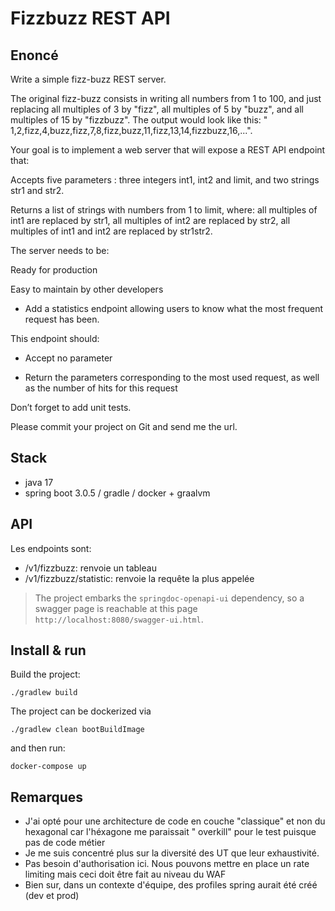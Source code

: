 # Fizzbuzz REST API

## Enoncé

Write a simple fizz-buzz REST server.

The original fizz-buzz consists in writing all numbers from 1 to 100, and just replacing all multiples of 3 by "fizz",
all multiples of 5 by "buzz", and all multiples of 15 by "fizzbuzz". The output would look like this: "
1,2,fizz,4,buzz,fizz,7,8,fizz,buzz,11,fizz,13,14,fizzbuzz,16,...".

Your goal is to implement a web server that will expose a REST API endpoint that:

Accepts five parameters : three integers int1, int2 and limit, and two strings str1 and str2.

Returns a list of strings with numbers from 1 to limit, where: all multiples of int1 are replaced by str1, all multiples
of int2 are replaced by str2, all multiples of int1 and int2 are replaced by str1str2.

The server needs to be:

Ready for production

Easy to maintain by other developers

- Add a statistics endpoint allowing users to know what the most frequent request has been.

This endpoint should:

- Accept no parameter

- Return the parameters corresponding to the most used request, as well as the number of hits for this request

Don’t forget to add unit tests.

Please commit your project on Git and send me the url.

## Stack

- java 17
- spring boot 3.0.5 / gradle / docker + graalvm 

## API

Les endpoints sont:

- /v1/fizzbuzz: renvoie un tableau
- /v1/fizzbuzz/statistic: renvoie la requête la plus appelée

> The project embarks the `springdoc-openapi-ui` dependency, so a swagger page is reachable at this page `http://localhost:8080/swagger-ui.html`.

## Install & run

Build the project:

```shell
./gradlew build
```

The project can be dockerized via

```shell
./gradlew clean bootBuildImage
```

and then run:

```shell
docker-compose up
```

## Remarques

- J'ai opté pour une architecture de code en couche "classique" et non du hexagonal car l'héxagone me paraissait "
  overkill" pour le test puisque pas de code métier
- Je me suis concentré plus sur la diversité des UT que leur exhaustivité.
- Pas besoin d'authorisation ici. Nous pouvons mettre en place un rate limiting mais ceci doit être fait au niveau du
  WAF
- Bien sur, dans un contexte d'équipe, des profiles spring aurait été créé (dev et prod)
